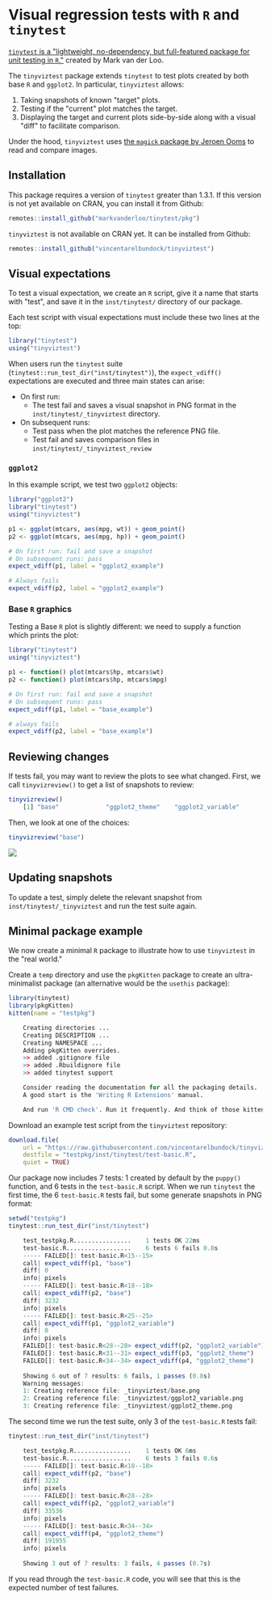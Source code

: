 # Visual regression tests with `R` and `tinytest`

[`tinytest` is a "lightweight, no-dependency, but full-featured package for unit testing in `R`,"](https://cran.r-project.org/package=tinytest) created by Mark van der Loo.

The `tinyviztest` package extends `tinytest` to test plots created by both base `R` and `ggplot2`. In particular, `tinyviztest` allows:

1. Taking snapshots of known "target" plots.
2. Testing if the "current" plot matches the target.
3. Displaying the target and current plots side-by-side along with a visual "diff" to facilitate comparison.

Under the hood, `tinyviztest` uses [the `magick` package by Jeroen Ooms](https://cran.r-project.org/package=magick) to read and compare images.

## Installation

This package requires a version of `tinytest` greater than 1.3.1. If this version is not yet available on CRAN, you can install it from Github:

```r
remotes::install_github("markvanderloo/tinytest/pkg")
```

`tinyviztest` is not available on CRAN yet. It can be installed from Github:

```r
remotes::install_github("vincentarelbundock/tinyviztest")
```

## Visual expectations

To test a visual expectation, we create an `R` script, give it a name that starts with "test", and save it in the `inst/tinytest/` directory of our package.

Each test script with visual expectations must include these two lines at the top:

```r
library("tinytest")
using("tinyviztest")
```

When users run the `tinytest` suite (`tinytest::run_test_dir("inst/tinytest")`), the `expect_vdiff()` expectations are executed and three main states can arise:

* On first run: 
    - The test fail and saves a visual snapshot in PNG format in the `inst/tinytest/_tinyviztest` directory.
* On subsequent runs:
    - Test pass when the plot matches the reference PNG file.
    - Test fail and saves comparison files in `inst/tinytest/_tinyviztest_review`

### `ggplot2`

In this example script, we test two `ggplot2` objects:

```r
library("ggplot2")
library("tinytest")
using("tinyviztest")

p1 <- ggplot(mtcars, aes(mpg, wt)) + geom_point()
p2 <- ggplot(mtcars, aes(mpg, hp)) + geom_point()

# On first run: fail and save a snapshot
# On subsequent runs: pass
expect_vdiff(p1, label = "ggplot2_example")

# Always fails
expect_vdiff(p2, label = "ggplot2_example")
```

### Base `R` graphics

Testing a Base `R` plot is slightly different: we need to supply a function which prints the plot:

```r
library("tinytest")
using("tinyviztest")

p1 <- function() plot(mtcars$hp, mtcars$wt)
p2 <- function() plot(mtcars$hp, mtcars$mpg)

# On first run: fail and save a snapshot
# On subsequent runs: pass
expect_vdiff(p1, label = "base_example")

# always fails
expect_vdiff(p2, label = "base_example")
```

## Reviewing changes

If tests fail, you may want to review the plots to see what changed. First, we call `tinyvizreview()` to get a list of snapshots to review:

```r
tinyvizreview()
    [1] "base"             "ggplot2_theme"    "ggplot2_variable"
```

Then, we look at one of the choices:

```r
tinyvizreview("base")
```

![](https://user-images.githubusercontent.com/987057/210011007-757b7f6d-4b57-4f77-b586-22e7d13bf9f5.png)

## Updating snapshots

To update a test, simply delete the relevant snapshot from `inst/tinytest/_tinyviztest` and run the test suite again.

## Minimal package example

We now create a minimal `R` package to illustrate how to use `tinyviztest` in the "real world."

Create a `temp` directory and use the `pkgKitten` package to create an ultra-minimalist package (an alternative would be the `usethis` package):

```r
library(tinytest)
library(pkgKitten)
kitten(name = "testpkg")

    Creating directories ...
    Creating DESCRIPTION ...
    Creating NAMESPACE ...
    Adding pkgKitten overrides.
    >> added .gitignore file
    >> added .Rbuildignore file
    >> added tinytest support

    Consider reading the documentation for all the packaging details.
    A good start is the 'Writing R Extensions' manual.

    And run 'R CMD check'. Run it frequently. And think of those kittens.
```

Download an example test script from the `tinyviztest` repository:

```r
download.file(
    url = "https://raw.githubusercontent.com/vincentarelbundock/tinyviztest/main/inst/tinytest/test-basic.R",
    destfile = "testpkg/inst/tinytest/test-basic.R",
    quiet = TRUE)
```

Our package now includes 7 tests: 1 created by default by the `puppy()` function, and 6 tests in the `test-basic.R` script. When we run `tinytest` the first time, the 6 `test-basic.R` tests fail, but some generate snapshots in PNG format:

```r
setwd("testpkg")
tinytest::run_test_dir("inst/tinytest")

    test_testpkg.R................    1 tests OK 22ms
    test-basic.R..................    6 tests 6 fails 0.8s
    ----- FAILED[]: test-basic.R<15--15>
    call| expect_vdiff(p1, "base")
    diff| 0
    info| pixels
    ----- FAILED[]: test-basic.R<18--18>
    call| expect_vdiff(p2, "base")
    diff| 3232
    info| pixels
    ----- FAILED[]: test-basic.R<25--25>
    call| expect_vdiff(p1, "ggplot2_variable")
    diff| 0
    info| pixels
    FAILED[]: test-basic.R<28--28> expect_vdiff(p2, "ggplot2_variable")
    FAILED[]: test-basic.R<31--31> expect_vdiff(p3, "ggplot2_theme")
    FAILED[]: test-basic.R<34--34> expect_vdiff(p4, "ggplot2_theme")
    
    Showing 6 out of 7 results: 6 fails, 1 passes (0.8s)
    Warning messages:
    1: Creating reference file: _tinyviztest/base.png 
    2: Creating reference file: _tinyviztest/ggplot2_variable.png 
    3: Creating reference file: _tinyviztest/ggplot2_theme.png 
```

The second time we run the test suite, only 3 of the `test-basic.R` tests fail:

```r
tinytest::run_test_dir("inst/tinytest")

    test_testpkg.R................    1 tests OK 6ms
    test-basic.R..................    6 tests 3 fails 0.6s
    ----- FAILED[]: test-basic.R<18--18>
    call| expect_vdiff(p2, "base")
    diff| 3232
    info| pixels
    ----- FAILED[]: test-basic.R<28--28>
    call| expect_vdiff(p2, "ggplot2_variable")
    diff| 33536
    info| pixels
    ----- FAILED[]: test-basic.R<34--34>
    call| expect_vdiff(p4, "ggplot2_theme")
    diff| 191955
    info| pixels
    
    Showing 3 out of 7 results: 3 fails, 4 passes (0.7s)
```

If you read through the `test-basic.R` code, you will see that this is the expected number of test failures.